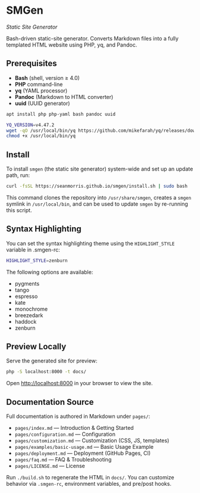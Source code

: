 # SMGen
*Static Site Generator*

Bash-driven static-site generator. Converts Markdown files into a fully templated HTML website using PHP, yq, and Pandoc.

## Prerequisites

- **Bash** (shell, version ≥ 4.0)
- **PHP** command-line
- **yq** (YAML processor)
- **Pandoc** (Markdown to HTML converter)
- **uuid** (UUID generator)

```bash
apt install php php-yaml bash pandoc uuid

YQ_VERSION=v4.47.2
wget -qO /usr/local/bin/yq https://github.com/mikefarah/yq/releases/download/${YQ_VERSION}/yq_linux_amd64
chmod +x /usr/local/bin/yq
```

## Install

To install `smgen` (the static site generator) system-wide and set up an update path, run:

```bash
curl -fsSL https://seanmorris.github.io/smgen/install.sh | sudo bash
```

This command clones the repository into `/usr/share/smgen`, creates a `smgen` symlink in `/usr/local/bin`, and can be used to update `smgen` by re-running this script.

## Syntax Highlighting

You can set the syntax highlighting theme using the `HIGHLIGHT_STYLE` variable in .smgen-rc:

```bash
HIGHLIGHT_STYLE=zenburn
```

The following options are available:

* pygments
* tango
* espresso
* kate
* monochrome
* breezedark
* haddock
* zenburn

## Preview Locally

Serve the generated site for preview:

```bash
php -S localhost:8000 -t docs/
```

Open <http://localhost:8000> in your browser to view the site.

## Documentation Source

Full documentation is authored in Markdown under `pages/`:

- `pages/index.md` — Introduction & Getting Started
- `pages/configuration.md` — Configuration
- `pages/customization.md` — Customization (CSS, JS, templates)
- `pages/examples/basic-usage.md` — Basic Usage Example
- `pages/deployment.md` — Deployment (GitHub Pages, CI)
- `pages/faq.md` — FAQ & Troubleshooting
- `pages/LICENSE.md` — License

Run `./build.sh` to regenerate the HTML in `docs/`. You can customize behavior via `.smgen-rc`, environment variables, and pre/post hooks.
